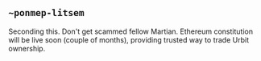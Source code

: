 ## `~ponmep-litsem`
Seconding this. Don't get scammed fellow Martian. Ethereum constitution will be live soon (couple of months), providing trusted way to trade Urbit ownership.